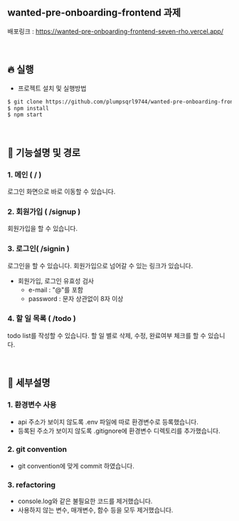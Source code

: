 ## wanted-pre-onboarding-frontend 과제
배포링크 : https://wanted-pre-onboarding-frontend-seven-rho.vercel.app/

<br>

## 🔥 실행
* 프로젝트 설치 및 실행방법
```html
$ git clone https://github.com/plumpsqrl9744/wanted-pre-onboarding-frontend.git
$ npm install
$ npm start
```
<br>

## 🔨 기능설명 및 경로
### 1. 메인 ( / )
로그인 화면으로 바로 이동할 수 있습니다.

### 2. 회원가입 ( /signup )
회원가입을 할 수 있습니다.

### 3. 로그인( /signin )
로그인을 할 수 있습니다. 회원가입으로 넘어갈 수 있는 링크가 있습니다.

* 회원가입, 로그인 유효성 검사
  * e-mail : "@"를 포함
  * password : 문자 상관없이 8자 이상
### 4. 할 일 목록 ( /todo )
todo list를 작성할 수 있습니다. 할 일 별로 삭제, 수정, 완료여부 체크를 할 수 있습니다.

<br>

## 💁 세부설명
### 1. 환경변수 사용
* api 주소가 보이지 않도록 .env 파일에 따로 환경변수로 등록했습니다.
* 등록된 주소가 보이지 않도록 .gitignore에 환경변수 디렉토리를 추가했습니다.
### 2. git convention
* git convention에 맞게 commit 하였습니다.
### 3. refactoring
* console.log와 같은 불필요한 코드를 제거했습니다.
* 사용하지 않는 변수, 매개변수, 함수 등을 모두 제거했습니다.